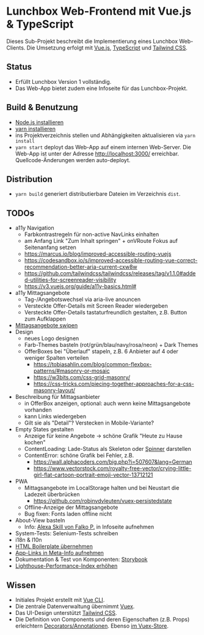 # Lunchbox Web-Frontend mit Vue.js & TypeScript

Dieses Sub-Projekt beschreibt die Implementierung eines Lunchbox Web-Clients. Die Umsetzung erfolgt mit [Vue.js](https://vuejs.org/), [TypeScript](https://www.typescriptlang.org/) und [Tailwind CSS](https://tailwindcss.com/).



## Status

- Erfüllt Lunchbox Version 1 vollständig.
- Das Web-App bietet zudem eine Infoseite für das Lunchbox-Projekt.



## Build & Benutzung

- [Node.js installieren](https://nodejs.org/en/download/package-manager/)
- [yarn installieren](https://yarnpkg.com/lang/en/docs/install)
- ins Projektverzeichnis stellen und Abhängigkeiten aktualisieren via `yarn install`
- `yarn start` deployt das Web-App auf einem internen Web-Server. Die Web-App ist unter der Adresse [http://localhost:3000/](http://localhost:3000/) erreichbar. Quellcode-Änderungen werden auto-deployt.



## Distribution

- `yarn build` generiert distributierbare Dateien im Verzeichnis `dist`.



## TODOs

- a11y Navigation
    - Farbkontrastregeln für non-active NavLinks einhalten
    - am Anfang Link "Zum Inhalt springen" + onVRoute Fokus auf Seitenanfang setzen
    - https://marcus.io/blog/improved-accessible-routing-vuejs
    - https://codesandbox.io/s/improved-accessible-routing-vue-correct-recommendation-better-aria-current-cxw8w
    - https://github.com/tailwindcss/tailwindcss/releases/tag/v1.1.0#added-utilities-for-screenreader-visibility
    - https://v3.vuejs.org/guide/a11y-basics.html#
- a11y Mittagsangebote
    - Tag-/Angebotswechsel via aria-live anouncen
    - Versteckte Offer-Details mit Screen Reader wiedergeben
    - Versteckte Offer-Details tastaturfreundlich gestalten, z.B. Button zum Aufklappen
- [Mittagsangebote swipen](https://github.com/vueuse/vueuse/blob/main/packages/core/useMouse/index.ts)
- Design
    - neues Logo designen
    - Farb-Themes basteln (rot/grün/blau/navy/rosa/neon) + Dark Themes
    - OfferBoxes bei "Überlauf" stapeln, z.B. 6 Anbieter auf 4 oder weniger Spalten verteilen
        - https://tobiasahlin.com/blog/common-flexbox-patterns/#masonry-or-mosaic
        - https://w3bits.com/css-grid-masonry/
        - https://css-tricks.com/piecing-together-approaches-for-a-css-masonry-layout/
- Beschreibung für Mittagsanbieter
    - in OfferBox anzeigen, optional: auch wenn keine Mittagsangebote vorhanden
    - kann Links wiedergeben
    - Gilt sie als "Detail"? Verstecken in Mobile-Variante?
- Empty States gestalten
    - Anzeige für keine Angebote -> schöne Grafik "Heute zu Hause kochen"
    - ContentLoading: Lade-Status als Skeleton oder [Spinner](https://scotch.io/tutorials/add-loading-indicators-to-your-vuejs-application) darstellen
    - ContentError: schöne Grafik bei Fehler, z.B.
        - https://wall.alphacoders.com/big.php?i=507607&lang=German
        - https://www.vectorstock.com/royalty-free-vector/crying-little-girl-flat-cartoon-portrait-emoji-vector-13712121
- PWA
    - Mittagsangebote im LocalStorage halten und bei Neustart die Ladezeit überbrücken
        - https://github.com/robinvdvleuten/vuex-persistedstate
    - Offline-Anzeige der Mittagsangebote
    - Bug fixen: Fonts laden offline nicht
- About-View basteln
    - Info: [Alexa Skill von Falko P.](https://www.amazon.de/s/ref=nb_sb_noss_2?__mk_de_DE=%C3%85M%C3%85%C5%BD%C3%95%C3%91&url=search-alias%3Dalexa-skills&field-keywords=lunchbox) in Infoseite aufnehmen
- System-Tests: Selenium-Tests schreiben
- i18n & l10n
- [HTML Boilerplate übernehmen](https://www.matuzo.at/blog/html-boilerplate/)
- [App-Links in Meta-Info aufnehmen](http://ricostacruz.com/cheatsheets/applinks.html)
- Dokumentation & Test von Komponenten: [Storybook](https://github.com/vuesion/vuesion/tree/master/src/app/shared/components/VueButton)
- [Lighthouse-Performance-Index erhöhen](https://blog.checklyhq.com/how-we-got-a-100-lighthouse-performance-score-for-our-vue-js-app/)



## Wissen

- Initiales Projekt erstellt mit [Vue CLI](https://cli.vuejs.org/).
- Die zentrale Datenverwaltung übernimmt [Vuex](https://vuex.vuejs.org/guide/).
- Das UI-Design unterstützt [Tailwind CSS](https://tailwindcss.com/).
- Die Definition von Components und deren Eigenschaften (z.B. Props) erleichtern [Decorators/Annotationen](https://github.com/kaorun343/vue-property-decorator). Ebenso [im Vuex-Store](https://github.com/championswimmer/vuex-module-decorators).
